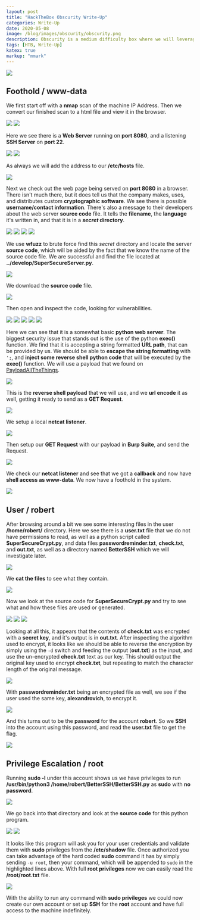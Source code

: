 ```yaml
---
layout: post
title: "HackTheBox Obscurity Write-Up"
categories: Write-Up
date: 2020-05-08
image: /blog/images/obscurity/obscurity.png
description: Obscurity is a medium difficulty box where we will leverage bad server code to inject and run commands, and take advantage of poor cryptography and leftover files to get user access. From there we take advantage of sudo privileges and a poorly executed program to read the root.txt file.
tags: [HTB, Write-Up]
katex: true
markup: "mmark"
---
```


![](/blog/images/obscurity/obscurity.png#center)


## Foothold / www-data

We first start off with a **nmap** scan of the machine IP Address. Then we convert our finished scan to a html file and view it in the browser.

![](/blog/images/obscurity/pics/user/1.png)
![](/blog/images/obscurity/pics/user/6.png)


Here we see there is a **Web Server** running on **port 8080**, and a listening **SSH Server** on **port 22**.

![](/blog/images/obscurity/pics/user/7.png)
![](/blog/images/obscurity/pics/user/8.png)


As always we will add the address to our **/etc/hosts** file.

![](/blog/images/obscurity/pics/user/9.png)


Next we check out the web page being served on **port 8080** in a browser. There isn't much there, but it does tell us that the company makes, uses, and distributes custom **cryptographic software**. We see there is possible **username/contact information**. There's also a message to their developers about the web server **source code** file. It tells the **filename**, the **language** it's written in, and that it is in a **_secret_ directory**.

![](/blog/images/obscurity/pics/user/10.png)
![](/blog/images/obscurity/pics/user/11.png)
![](/blog/images/obscurity/pics/user/12.png)
![](/blog/images/obscurity/pics/user/13.png)


We use **wfuzz** to brute force find this _secret_ directory and locate the server **source code**, which will be aided by the fact that we know the name of the source code file. We are successful and find the file located at **../develop/SuperSecureServer.py**.

![](/blog/images/obscurity/pics/user/14.png)


We download the **source code** file.

![](/blog/images/obscurity/pics/user/15.png)


Then open and inspect the code, looking for vulnerabilities.

![](/blog/images/obscurity/pics/user/16.png)
![](/blog/images/obscurity/pics/user/17.png)
![](/blog/images/obscurity/pics/user/18.png)
![](/blog/images/obscurity/pics/user/19.png)
![](/blog/images/obscurity/pics/user/20.png)


Here we can see that it is a somewhat basic **python web server**. The biggest security issue that stands out is the use of the python **exec()** function. We find that it is accepting a string formatted **URL path**, that can be provided by us. We should be able to **escape the string formatting** with `';`, and **inject some reverse shell python code** that will be executed by the **exec()** function. We will use a payload that we found on [PayloadAllTheThings](https://github.com/swisskyrepo/PayloadsAllTheThings/blob/master/Methodology%20and%20Resources/Reverse%20Shell%20Cheatsheet.md#python).

![](/blog/images/obscurity/pics/user/21.png)


This is the **reverse shell payload** that we will use, and we **url encode** it as well, getting it ready to send as a **GET Request**.

![](/blog/images/obscurity/pics/user/22.png)


We setup a local **netcat listener**.

![](/blog/images/obscurity/pics/user/23.png)


Then setup our **GET Request** with our payload in **Burp Suite**, and send the Request.

![](/blog/images/obscurity/pics/user/24.png)


We check our **netcat listener** and see that we got a **callback** and now have **shell access as www-data**. We now have a foothold in the system.

![](/blog/images/obscurity/pics/user/25.png)


## User / robert

After browsing around a bit we see some interesting files in the user **/home/robert/** directory. Here we see there is a **user.txt** file that we do not have permissions to read, as well as a python script called **SuperSecureCrypt.py**, and data files **passwordreminder.txt**, **check.txt**, and **out.txt**, as well as a directory named **BetterSSH** which we will investigate later.

![](/blog/images/obscurity/pics/user/33.png)


We **cat the files** to see what they contain.

![](/blog/images/obscurity/pics/user/27.png)


Now we look at the source code for **SuperSecureCrypt.py** and try to see what and how these files are used or generated.

![](/blog/images/obscurity/pics/user/30.png)
![](/blog/images/obscurity/pics/user/31.png)
![](/blog/images/obscurity/pics/user/32.png)


Looking at all this, it appears that the contents of **check.txt** was encrypted with a **secret key**, and it's output is in **out.txt**. After inspecting the algorithm used to encrypt, it looks like we should be able to reverse the encryption by simply using the `-d` switch and feeding the output (**out.txt**) as the input, and use the un-encrypted **check.txt** text as our key. This should output the original key used to encrypt **check.txt**, but repeating to match the character length of the original message.

![](/blog/images/obscurity/pics/user/35.png)


With **passwordreminder.txt** being an encrypted file as well, we see if the user used the same key, **alexandrovich**, to encrypt it.

![](/blog/images/obscurity/pics/user/37.png)


And this turns out to be the **password** for the account **robert**. So we **SSH** into the account using this password, and read the **user.txt** file to get the flag.

![](/blog/images/obscurity/pics/user/39.png)


## Privilege Escalation / root

Running **sudo -l** under this account shows us we have privileges to run **/usr/bin/python3 /home/robert/BetterSSH/BetterSSH.py** as **sudo** with **no password**.

![](/blog/images/obscurity/pics/root/3.png)


We go back into that directory and look at the **source code** for this python program.

![](/blog/images/obscurity/pics/root/28.png)
![](/blog/images/obscurity/pics/root/29.png)


It looks like this program will ask you for your user credentials and validate them with **sudo** privileges from the **/etc/shadow** file. Once authorized you can take advantage of the hard coded **sudo** command it has by simply sending `-u root`, then your command, which will be appended to `sudo` in the highlighted lines above. With full **root privileges** now we can easily read the **/root/root.txt** file.

![](/blog/images/obscurity/pics/root/5.png)

With the ability to run any command with **sudo privileges** we could now create our own account or set up **SSH** for the **root** account and have full access to the machine indefinitely.
